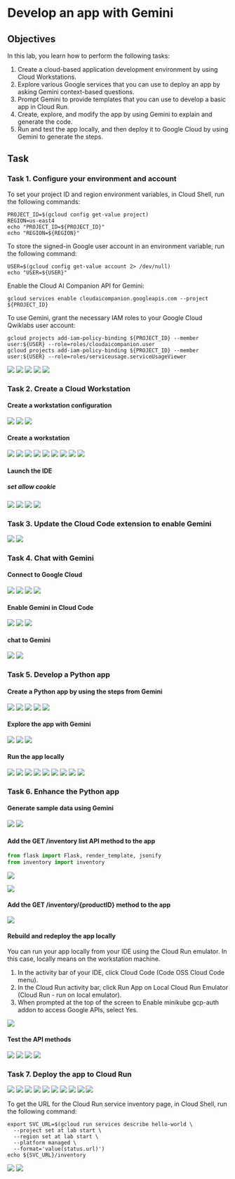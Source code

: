 # Develop an app with Gemini

## Objectives
In this lab, you learn how to perform the following tasks:

1. Create a cloud-based application development environment by using Cloud Workstations.
2. Explore various Google services that you can use to deploy an app by asking Gemini context-based questions.
3. Prompt Gemini to provide templates that you can use to develop a basic app in Cloud Run.
4. Create, explore, and modify the app by using Gemini to explain and generate the code.
5. Run and test the app locally, and then deploy it to Google Cloud by using Gemini to generate the steps.

## Task
### Task 1. Configure your environment and account
To set your project ID and region environment variables, in Cloud Shell, run the following commands:
```
PROJECT_ID=$(gcloud config get-value project)
REGION=us-east4
echo "PROJECT_ID=${PROJECT_ID}"
echo "REGION=${REGION}"
```



To store the signed-in Google user account in an environment variable, run the following command:
```
USER=$(gcloud config get-value account 2> /dev/null)
echo "USER=${USER}"
```

Enable the Cloud AI Companion API for Gemini:
```
gcloud services enable cloudaicompanion.googleapis.com --project ${PROJECT_ID}
```

To use Gemini, grant the necessary IAM roles to your Google Cloud Qwiklabs user account:
```
gcloud projects add-iam-policy-binding ${PROJECT_ID} --member user:${USER} --role=roles/cloudaicompanion.user
gcloud projects add-iam-policy-binding ${PROJECT_ID} --member user:${USER} --role=roles/serviceusage.serviceUsageViewer
```

![](img/img1.png)
![](img/img2.png)
![](img/img3.png)
![](img/img4.png)
![](img/img5.png)

### Task 2. Create a Cloud Workstation
#### Create a workstation configuration
![](img/img6.png)
![](img/img7.png)
![](img/img8.png)


#### Create a workstation
![](img/img9.png)
![](img/img10.png)
![](img/img11.png)
![](img/img12.png)
![](img/img13.png)
![](img/img14.png)
![](img/img15.png)
![](img/img16.png)
![](img/img17.png)

#### Launch the IDE
##### set allow cookie
![](img/img18.png)
![](img/img19.png)
![](img/img20.png)
![](img/img21.png)



### Task 3. Update the Cloud Code extension to enable Gemini
![](img/img22.png)
![](img/img23.png)

### Task 4. Chat with Gemini
#### Connect to Google Cloud
![](img/img24.png)
![](img/img25.png)
![](img/img26.png)
![](img/img27.png)

#### Enable Gemini in Cloud Code
![](img/img28.png)
![](img/img29.png)
![](img/img30.png)

#### chat to Gemini
![](img/img31.png)
![](img/img32.png)

### Task 5. Develop a Python app
#### Create a Python app by using the steps from Gemini
![](img/img33.png)
![](img/img34.png)
![](img/img35.png)
![](img/img36.png)
![](img/img37.png)


#### Explore the app with Gemini
![](img/img39.png)
![](img/img40.png)
![](img/img41.png)

#### Run the app locally
![](img/img42.png)
![](img/img43.png)
![](img/img44.png)
![](img/img45.png)
![](img/img46.png)
![](img/img47.png)
![](img/img48.png)
![](img/img49.png)
![](img/img50.png)




### Task 6. Enhance the Python app
#### Generate sample data using Gemini
![](img/img53.png)
![](img/img54.png)

#### Add the GET /inventory list API method to the app


```py
from flask import Flask, render_template, jsonify
from inventory import inventory
```
![](img/img55.png)

![](img/img56.png)

#### Add the GET /inventory/{productID} method to the app

![](img/img57.png)


#### Rebuild and redeploy the app locally
You can run your app locally from your IDE using the Cloud Run emulator. In this case, locally means on the workstation machine.

1. In the activity bar of your IDE, click Cloud Code (Code OSS Cloud Code menu).
2. In the Cloud Run activity bar, click Run App on Local Cloud Run Emulator (Cloud Run - run on local emulator).
3. When prompted at the top of the screen to Enable minikube gcp-auth addon to access Google APIs, select Yes.

![](img/img58.png)

#### Test the API methods
![](img/img59.png)
![](img/img60.png)
![](img/img61.png)
![](img/img62.png)


### Task 7. Deploy the app to Cloud Run
![](img/img63.png)
![](img/img64.png)
![](img/img65.png)
![](img/img66.png)
![](img/img67.png)
![](img/img68.png)
![](img/img69.png)
![](img/img70.png)
![](img/img71.png)
![](img/img72.png)

To get the URL for the Cloud Run service inventory page, in Cloud Shell, run the following command:
```
export SVC_URL=$(gcloud run services describe hello-world \
  --project set at lab start \
  --region set at lab start \
  --platform managed \
  --format='value(status.url)')
echo ${SVC_URL}/inventory
```

![](img/img73.png)
![](img/img74.png)











